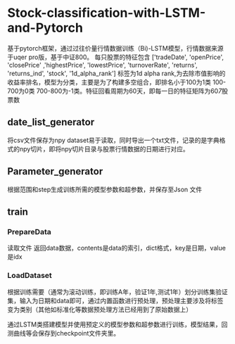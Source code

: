 # Stock-classification-with-LSTM-and-Pytorch

基于pytorch框架，通过过往价量行情数据训练（Bi)-LSTM模型，行情数据来源于uqer pro版，基于中证800。
每只股票的特征包含 ['tradeDate', 'openPrice', 'closePrice' ,'highestPrice', 'lowestPrice', 'turnoverRate', 'returns', 'returns_ind', 'stock', '1d_alpha_rank']
标签为1d alpha rank,为去除市值影响的收益率排名，模型为分类，主要是为了构建多空组合，即排名小于100为1类 100-700为0类 700-800为-1类。特征回看周期为60天，即每一日的特征矩阵为60*7*股票数

## date_list_generator
将csv文件保存为npy dataset易于读取，同时导出一个txt文件，记录的是字典格式的npy切片，即将npy切片目录与股票行情数据的日期进行对应。

## Parameter_generator
根据范围和step生成训练所需的模型参数和超参数，并保存至Json 文件

## train

### PrepareData
读取文件 返回data数据，contents是data的索引，dict格式，key是日期，value是idx

### LoadDataset
根据训练需要（通常为滚动训练，即训练A年，验证1年,测试1年）划分训练集验证集，输入为日期和data即可，通过内置函数进行预处理，预处理主要涉及将标签变为类别（其他如标准化等数据预处理方法已经用到了原始数据上）


通过LSTM类搭建模型并使用预定义的模型参数和超参数进行训练，模型结果，回测曲线等会保存到checkpoint文件夹里。



